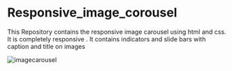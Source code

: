 # Responsive_image_corousel
This Repository contains the responsive image carousel using html and css. It is completely responsive .
It contains indicators and slide bars with caption and title on images

![imagecarousel](https://user-images.githubusercontent.com/64765400/96462861-ef48cb00-11da-11eb-8232-bb57cfe31be9.png)
